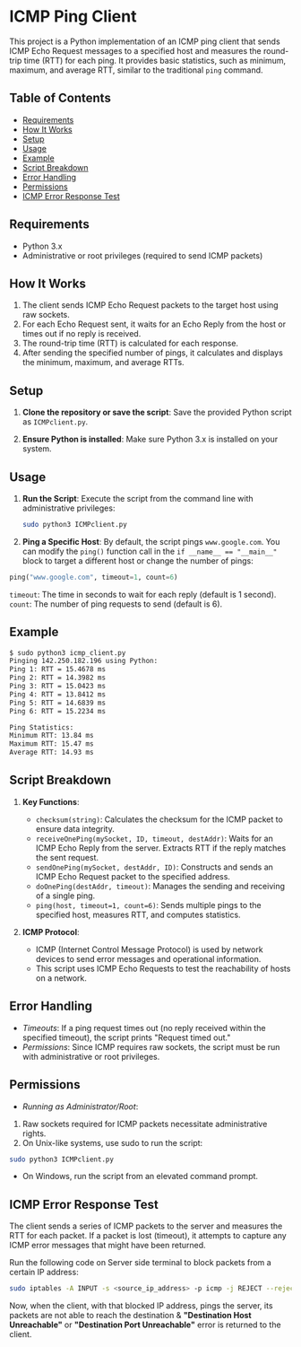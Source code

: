# ICMP Ping Client

This project is a Python implementation of an ICMP ping client that sends ICMP Echo Request messages to a specified host and measures the round-trip time (RTT) for each ping. It provides basic statistics, such as minimum, maximum, and average RTT, similar to the traditional `ping` command.

## Table of Contents

- [Requirements](#requirements)
- [How It Works](#how-it-works)
- [Setup](#setup)
- [Usage](#usage)
- [Example](#example)
- [Script Breakdown](#script-breakdown)
- [Error Handling](#error-handling)
- [Permissions](#permissions)
- [ICMP Error Response Test](#icmp-error-response-test)

## Requirements

- Python 3.x
- Administrative or root privileges (required to send ICMP packets)

## How It Works

1. The client sends ICMP Echo Request packets to the target host using raw sockets.
2. For each Echo Request sent, it waits for an Echo Reply from the host or times out if no reply is received.
3. The round-trip time (RTT) is calculated for each response.
4. After sending the specified number of pings, it calculates and displays the minimum, maximum, and average RTTs.

## Setup

1. **Clone the repository or save the script**:
   Save the provided Python script as `ICMPclient.py`.

2. **Ensure Python is installed**:
   Make sure Python 3.x is installed on your system.

## Usage

1. **Run the Script**:
   Execute the script from the command line with administrative privileges:
   ```bash
   sudo python3 ICMPclient.py
   ```

2. **Ping a Specific Host**:
    By default, the script pings `www.google.com`. You can modify the `ping()` function call in the `if __name__ == "__main__"` block to target a different host or change the number of pings:
```python
ping("www.google.com", timeout=1, count=6)
```
`timeout`: The time in seconds to wait for each reply (default is 1 second).
`count`: The number of ping requests to send (default is 6).

## Example

```bash
$ sudo python3 icmp_client.py
Pinging 142.250.182.196 using Python:
Ping 1: RTT = 15.4678 ms
Ping 2: RTT = 14.3982 ms
Ping 3: RTT = 15.0423 ms
Ping 4: RTT = 13.8412 ms
Ping 5: RTT = 14.6839 ms
Ping 6: RTT = 15.2234 ms

Ping Statistics:
Minimum RTT: 13.84 ms
Maximum RTT: 15.47 ms
Average RTT: 14.93 ms
```

## Script Breakdown

1. **Key Functions**:
    - `checksum(string)`:
    Calculates the checksum for the ICMP packet to ensure data integrity.
    - `receiveOnePing(mySocket, ID, timeout, destAddr)`:
    Waits for an ICMP Echo Reply from the server. Extracts RTT if the reply matches the sent request.
    - `sendOnePing(mySocket, destAddr, ID)`:
    Constructs and sends an ICMP Echo Request packet to the specified address.
    - `doOnePing(destAddr, timeout)`:
    Manages the sending and receiving of a single ping.
    - `ping(host, timeout=1, count=6)`:
    Sends multiple pings to the specified host, measures RTT, and computes statistics.

2. **ICMP Protocol**:
    - ICMP (Internet Control Message Protocol) is used by network devices to send error messages and operational information.
    - This script uses ICMP Echo Requests to test the reachability of hosts on a network.

## Error Handling

- *Timeouts*: If a ping request times out (no reply received within the specified timeout), the script prints "Request timed out."
- *Permissions*: Since ICMP requires raw sockets, the script must be run with administrative or root privileges.

## Permissions

- *Running as Administrator/Root*:
1. Raw sockets required for ICMP packets necessitate administrative rights.
2. On Unix-like systems, use sudo to run the script:
```bash
sudo python3 ICMPclient.py
```
- On Windows, run the script from an elevated command prompt.

## ICMP Error Response Test

The client sends a series of ICMP packets to the server and measures the RTT for each packet. If a packet is lost (timeout), it attempts to capture any ICMP error messages that might have been returned.

Run the following code on Server side terminal to block packets from a certain IP address:
```bash
sudo iptables -A INPUT -s <source_ip_address> -p icmp -j REJECT --reject-with <error_response>
```

Now, when the client, with that blocked IP address, pings the server, its packets are not able to reach the destination & **"Destination Host Unreachable"** or **"Destination Port Unreachable"** error is returned to the client.
